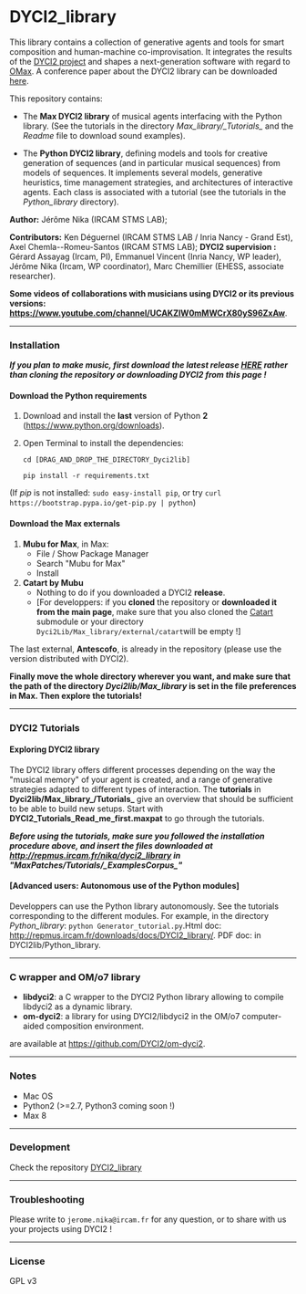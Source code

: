 # DYCI2_library

This library contains a collection of generative agents and tools for smart composition and human-machine co-improvisation. 
It integrates the results of the [DYCI2 project](http://repmus.ircam.fr/dyci2/home) and shapes a next-generation software with regard to [OMax](https://github.com/DYCI2/OMax4). A conference paper about the DYCI2 library can be downloaded [here](https://hal.archives-ouvertes.fr/hal-01583089/document).

This repository contains: 
* The __Max DYCI2 library__ of musical agents interfacing with the Python library. (See the tutorials in the directory _Max\_library/\_Tutorials\__ and the _Readme_ file to download sound examples).

* The __Python DYCI2 library__, defining models and tools for creative generation of sequences (and in particular musical sequences) from models of sequences. It implements several models, generative heuristics, time management strategies, and architectures of interactive agents. Each class is associated with a tutorial (see the tutorials in the _Python\_library_ directory).


__Author:__ Jérôme Nika (IRCAM STMS LAB);

__Contributors:__ Ken Déguernel (IRCAM STMS LAB / Inria Nancy - Grand Est), Axel Chemla--Romeu-Santos (IRCAM STMS LAB); 
__DYCI2 supervision :__ Gérard Assayag (Ircam, PI), Emmanuel Vincent (Inria Nancy, WP leader), Jérôme Nika (Ircam, WP coordinator), Marc Chemillier (EHESS, associate researcher).

__Some videos of collaborations with musicians using DYCI2 or its previous versions: https://www.youtube.com/channel/UCAKZIW0mMWCrX80yS96ZxAw__.

------
### Installation

_**If you plan to make music, first download the latest release [HERE](https://github.com/DYCI2/Dyci2Lib/releases) rather than cloning the repository or downloading DYCI2 from this page !**_

#### Download the Python requirements
1. Download and install the **last** version of Python **2** (https://www.python.org/downloads).

2. Open Terminal to install the dependencies:

   `cd [DRAG_AND_DROP_THE_DIRECTORY_Dyci2lib]`
   
   `pip install -r requirements.txt`

(If _pip_ is not installed: `sudo easy-install pip`, or try `curl https://bootstrap.pypa.io/get-pip.py | python`)

#### Download the Max externals
1. __Mubu for Max__, in Max:
	* File / Show Package Manager
	* Search "Mubu for Max"
	* Install
2. __Catart by Mubu__
	* Nothing to do if you downloaded a DYCI2 **release**.
	* [For developpers: if you **cloned** the repository or **downloaded it from the main page**, make sure that you also cloned the [Catart](https://github.com/Ircam-RnD/catart-mubu) submodule or your directory `Dyci2Lib/Max_library/external/catart`will be empty !]
	
The last external, **Antescofo**, is already in the repository (please use the version distributed with DYCI2).

**Finally move the whole directory wherever you want, and make sure that the path of the directory _Dyci2lib/Max\_library_ is set in the file preferences in Max. Then explore the tutorials!**

------
### DYCI2 Tutorials

#### Exploring DYCI2 library
The DYCI2 library offers different processes depending on the way the "musical memory" of your agent is created, and a range of generative strategies adapted to different types of interaction. The **tutorials** in **Dyci2lib/Max\_library_/Tutorials_** give an overview that should be sufficient to be able to build new setups.
Start with **DYCI2_Tutorials_Read_me_first.maxpat** to go through the tutorials.

**_Before using the tutorials, make sure you followed the installation procedure above, and insert the files downloaded at http://repmus.ircam.fr/nika/dyci2_library in "MaxPatches/Tutorials/\_ExamplesCorpus\_"_**


#### [Advanced users: Autonomous use of the Python modules]
Developpers can use the Python library autonomously. 
See the tutorials corresponding to the different modules. For example, in the directory _Python\_library_: `python Generator_tutorial.py`.Html doc: http://repmus.ircam.fr/downloads/docs/DYCI2_library/. PDF doc: in DYCI2lib/Python_library.

------
### C wrapper and OM/o7 library
* __libdyci2__: a C wrapper to the DYCI2 Python library allowing to compile libdyci2 as a dynamic library.
* __om-dyci2__: a library for using DYCI2/libdyci2 in the OM/o7 computer-aided composition environment.

are available at https://github.com/DYCI2/om-dyci2. 

------
### Notes
* Mac OS
* Python2 (>=2.7, Python3 coming soon !)
* Max 8

------
### Development
Check the repository [DYCI2_library](https://forge.ircam.fr/p/DYCI2_library/)

------
### Troubleshooting
Please write to `jerome.nika@ircam.fr` for any question, or to share with us your projects using DYCI2 !

------
### License
GPL v3
